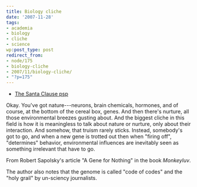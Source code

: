 ```yaml
---
title: Biology cliche
date: '2007-11-28'
tags:
- academia
- biology
- cliche
- science
wp:post_type: post
redirect_from:
- node/175
- biology-cliche
- 2007/11/biology-cliche/
- "?p=175"
---
```


>

>

- [The Santa Clause psp](http://www.iucn-tftsg.org/?the_santa_clause)

Okay. You've got nature---neurons, brain chemicals, hormones, and of course, at the bottom of the cereal box, genes. And then there's nurture, all those environmental breezes gusting about. And the biggest cliche in this field is how it is meaningless to talk about nature or nurture, only about their interaction. And somehow, that truism rarely sticks. Instead, somebody's got to go, and when a new gene is trotted out then when "firing off", "determines" behavior, environmental influences are inevitably seen as something irrelevant that have to go.

From Robert Sapolsky's article "A Gene for Nothing" in the book _Monkeyluv_.

The author also notes that the genome is called "code of codes" and the "holy grail" by un-sciency journalists.
